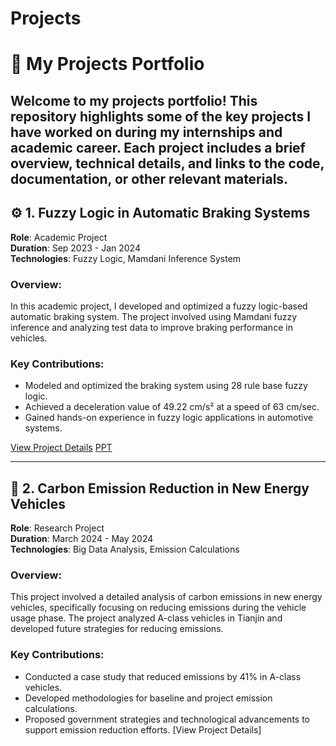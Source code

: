 # Projects
# 🚀 My Projects Portfolio

Welcome to my projects portfolio! This repository highlights some of the key projects I have worked on during my internships and academic career. Each project includes a brief overview, technical details, and links to the code, documentation, or other relevant materials.
---

## ⚙️ **1. Fuzzy Logic in Automatic Braking Systems**
**Role**: Academic Project  
**Duration**: Sep 2023 - Jan 2024  
**Technologies**: Fuzzy Logic, Mamdani Inference System

### Overview:
In this academic project, I developed and optimized a fuzzy logic-based automatic braking system. The project involved using Mamdani fuzzy inference and analyzing test data to improve braking performance in vehicles.

### Key Contributions:
- Modeled and optimized the braking system using 28 rule base fuzzy logic.
- Achieved a deceleration value of 49.22 cm/s² at a speed of 63 cm/sec.
- Gained hands-on experience in fuzzy logic applications in automotive systems.

[View Project Details](https://github.com/Reet521/Projects/blob/main/fuzzy%20term%20paper%5B1%5D.docx) [PPT](https://github.com/Reet521/Projects/blob/main/Fuzzy%20logic%20project%202023.pptx.pptx)

---

## 🌱 **2. Carbon Emission Reduction in New Energy Vehicles**
**Role**: Research Project  
**Duration**: March 2024 - May 2024  
**Technologies**: Big Data Analysis, Emission Calculations

### Overview:
This project involved a detailed analysis of carbon emissions in new energy vehicles, specifically focusing on reducing emissions during the vehicle usage phase. The project analyzed A-class vehicles in Tianjin and developed future strategies for reducing emissions.

### Key Contributions:
- Conducted a case study that reduced emissions by 41% in A-class vehicles.
- Developed methodologies for baseline and project emission calculations.
- Proposed government strategies and technological advancements to support emission reduction efforts.
[View Project Details]


